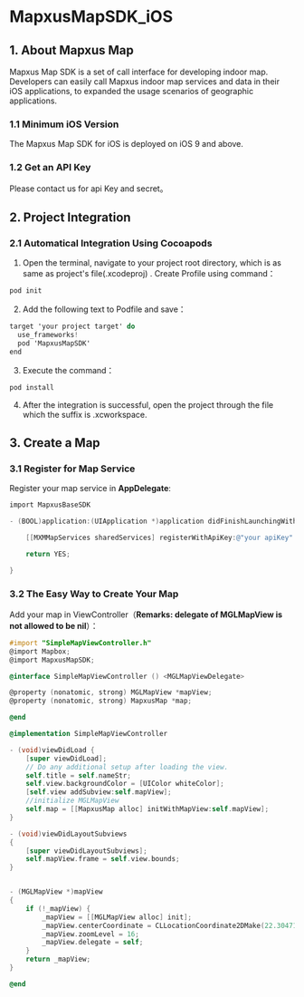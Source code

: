 # MapxusMapSDK_iOS

## 1. About Mapxus Map

Mapxus Map SDK is a set of call interface for developing indoor map. Developers can easily call Mapxus indoor map services and data in their iOS applications, to expanded the usage scenarios of geographic applications.

### 1.1 Minimum iOS Version

The Mapxus Map SDK for iOS is deployed on iOS 9 and above.

### 1.2 Get an API Key

Please contact us for api Key and secret。



## 2. Project Integration

### 2.1 Automatical Integration Using Cocoapods

1. Open the terminal, navigate to your project root directory, which is as same as project's file(.xcodeproj) . Create Profile using command：

```objectivec
pod init
```

2. Add the following text to Podfile and save：

```objectivec
target 'your project target' do
  use_frameworks!
  pod 'MapxusMapSDK'
end
```

3. Execute the command：

```objectivec
pod install
```

4. After the integration is successful, open the project through the file which the suffix is .xcworkspace.



## 3. Create a Map

### 3.1 Register for Map Service

Register your map service in **AppDelegate**:

```objectivec
import MapxusBaseSDK

- (BOOL)application:(UIApplication *)application didFinishLaunchingWithOptions:(NSDictionary *)launchOptions {

    [[MXMMapServices sharedServices] registerWithApiKey:@"your apiKey" secret:@"your secret"];

    return YES;

}
```

### 3.2 The Easy Way to Create Your Map

Add your map in ViewController（**Remarks:  delegate of MGLMapView is not allowed to be nil**）：

```objectivec
#import "SimpleMapViewController.h"
@import Mapbox;
@import MapxusMapSDK;

@interface SimpleMapViewController () <MGLMapViewDelegate>

@property (nonatomic, strong) MGLMapView *mapView;
@property (nonatomic, strong) MapxusMap *map;

@end

@implementation SimpleMapViewController

- (void)viewDidLoad {
    [super viewDidLoad];
    // Do any additional setup after loading the view.
    self.title = self.nameStr;
    self.view.backgroundColor = [UIColor whiteColor];
    [self.view addSubview:self.mapView];
    //initialize MGLMapView
    self.map = [[MapxusMap alloc] initWithMapView:self.mapView];
}

- (void)viewDidLayoutSubviews
{
    [super viewDidLayoutSubviews];
    self.mapView.frame = self.view.bounds;
}


- (MGLMapView *)mapView
{
    if (!_mapView) {
        _mapView = [[MGLMapView alloc] init];
        _mapView.centerCoordinate = CLLocationCoordinate2DMake(22.304716516178253, 114.16186609400843);
        _mapView.zoomLevel = 16;
        _mapView.delegate = self;
    }
    return _mapView;
}

@end
```
